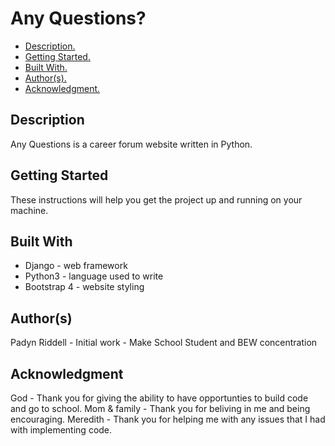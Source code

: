 # Any Questions?

* [ Description. ](#desc)
* [ Getting Started. ](#start)
* [ Built With. ](#built)
* [ Author(s). ](#author(s))
* [ Acknowledgment. ](#credit)

<a name="desc"></a>
## Description

Any Questions is a career forum website written in Python.

<a name="start"></a>
## Getting Started

These instructions will help you get the project up and running on your machine.

<a name="built"></a>
## Built With

* Django - web framework
* Python3 - language used to write
* Bootstrap 4 - website styling

<a name="author(s)"></a>
## Author(s)

Padyn Riddell - Initial work - Make School Student and BEW concentration

<a name="credit"></a>
## Acknowledgment

God - Thank you for giving the ability to have opportunties to build code and go to school.
Mom & family - Thank you for beliving in me and being encouraging.
Meredith - Thank you for helping me with any issues that I had with implementing code.
 